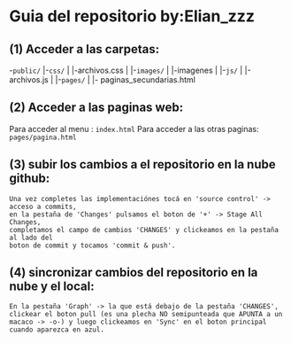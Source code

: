 # Guia del repositorio by:Elian_zzz

## (1) Acceder a las carpetas:

-`public/`
|-`css/`
| |-archivos.css
|
|-`images/`
| |-imagenes
|
|-`js/`
| |-archivos.js
|
|-`pages/`
| |- paginas_secundarias.html

## (2) Acceder a las paginas web:

Para acceder al menu : `index.html`
Para acceder a las otras paginas: `pages/pagina.html`

## (3) subir los cambios a el repositorio en la nube github:

    Una vez completes las implementaciónes tocá en 'source control' -> acceso a commits,
    en la pestaña de 'Changes' pulsamos el boton de '+' -> Stage All Changes,
    completamos el campo de cambios 'CHANGES' y clickeamos en la pestaña al lado del
    boton de commit y tocamos 'commit & push'.

## (4) sincronizar cambios del repositorio en la nube y el local:

    En la pestaña 'Graph' -> la que está debajo de la pestaña 'CHANGES',
    clickear el boton pull (es una plecha NO semipunteada que APUNTA a un macaco -> -o-) y luego clickeamos en 'Sync' en el boton principal
    cuando aparezca en azul.
